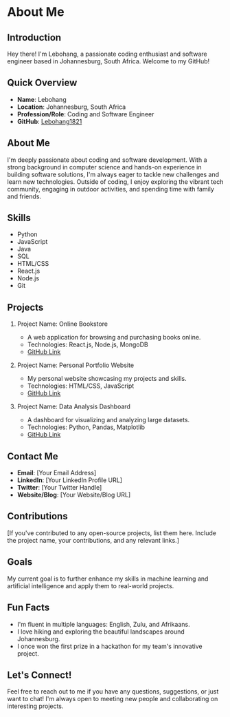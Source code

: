 # About Me

## Introduction
Hey there! I'm Lebohang, a passionate coding enthusiast and software engineer based in Johannesburg, South Africa. Welcome to my GitHub!

## Quick Overview
- **Name**: Lebohang
- **Location**: Johannesburg, South Africa
- **Profession/Role**: Coding and Software Engineer
- **GitHub**: [Lebohang1821](https://github.com/Lebohang1821)

## About Me
I'm deeply passionate about coding and software development. With a strong background in computer science and hands-on experience in building software solutions, I'm always eager to tackle new challenges and learn new technologies. Outside of coding, I enjoy exploring the vibrant tech community, engaging in outdoor activities, and spending time with family and friends.

## Skills
- Python
- JavaScript
- Java
- SQL
- HTML/CSS
- React.js
- Node.js
- Git

## Projects
1. Project Name: Online Bookstore
   - A web application for browsing and purchasing books online.
   - Technologies: React.js, Node.js, MongoDB
   - [GitHub Link](#)

2. Project Name: Personal Portfolio Website
   - My personal website showcasing my projects and skills.
   - Technologies: HTML/CSS, JavaScript
   - [GitHub Link](#)

3. Project Name: Data Analysis Dashboard
   - A dashboard for visualizing and analyzing large datasets.
   - Technologies: Python, Pandas, Matplotlib
   - [GitHub Link](#)

## Contact Me
- **Email**: [Your Email Address]
- **LinkedIn**: [Your LinkedIn Profile URL]
- **Twitter**: [Your Twitter Handle]
- **Website/Blog**: [Your Website/Blog URL]

## Contributions
[If you've contributed to any open-source projects, list them here. Include the project name, your contributions, and any relevant links.]

## Goals
My current goal is to further enhance my skills in machine learning and artificial intelligence and apply them to real-world projects.

## Fun Facts
- I'm fluent in multiple languages: English, Zulu, and Afrikaans.
- I love hiking and exploring the beautiful landscapes around Johannesburg.
- I once won the first prize in a hackathon for my team's innovative project.

## Let's Connect!
Feel free to reach out to me if you have any questions, suggestions, or just want to chat! I'm always open to meeting new people and collaborating on interesting projects.
